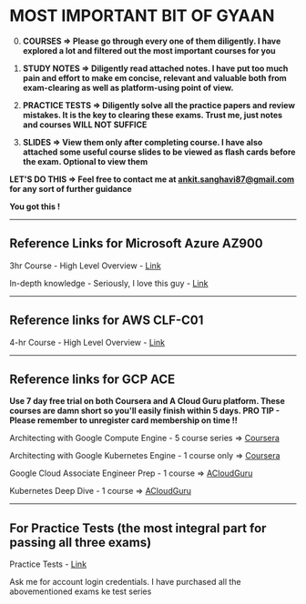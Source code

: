 # MOST IMPORTANT BIT OF GYAAN

0) **COURSES => Please go through every one of them diligently. I have explored a lot and filtered out the most important courses for you**

1) **STUDY NOTES => Diligently read attached notes. I have put too much pain and effort to make em concise, relevant and valuable both from exam-clearing as well as platform-using point of view.**

2) **PRACTICE TESTS => Diligently solve all the practice papers and review mistakes. It is the key to clearing these exams. Trust me, just notes and courses WILL NOT SUFFICE**

3) **SLIDES => View them only after completing course. I have also attached some useful course slides to be viewed as flash cards before the exam. Optional to view them**

**LET'S DO THIS => Feel free to contact me at ankit.sanghavi87@gmail.com for any sort of further guidance**

**You got this !**

---


## Reference Links for Microsoft Azure AZ900

3hr Course - High Level Overview - [Link](https://www.youtube.com/watch?v=NKEFWyqJ5XA&t=8284s)

In-depth knowledge - Seriously, I love this guy - [Link](https://www.youtube.com/watch?v=NPEsD6n9A_I&list=PLGjZwEtPN7j-Q59JYso3L4_yoCjj2syrM)

---

## Reference links for AWS CLF-C01

4-hr Course - High Level Overview - [Link](https://www.youtube.com/watch?v=3hLmDS179YE&t=4748s)

---

## Reference links for GCP ACE

**Use 7 day free trial on both Coursera and A Cloud Guru platform. These courses are damn short so you'll easily finish within 5 days. PRO TIP - Please remember to unregister card membership on time !!**

Architecting with Google Compute Engine - 5 course series => [Coursera](https://www.coursera.org/specializations/gcp-architecture?)

Architecting with Google Kubernetes Engine - 1 course only => [Coursera](https://www.coursera.org/learn/foundations-google-kubernetes-engine-gke/home/welcome)

Google Cloud Associate Engineer Prep - 1 course => [ACloudGuru](https://learn.acloud.guru/course/gcp-certified-associate-cloud-engineer/dashboard)

Kubernetes Deep Dive - 1 course => [ACloudGuru](https://learn.acloud.guru/course/kubernetes-deep-dive/dashboard)
 
---

## For Practice Tests (the most integral part for passing all three exams)

Practice Tests - [Link](https://skillcertpro.com/)

Ask me for account login credentials. I have purchased all the abovementioned exams ke test series

